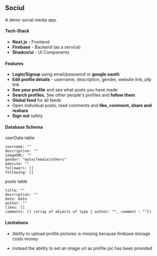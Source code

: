 ## Sociul

A demo social media app.

#### Tech-Stack
- **Next.js** - Frontend
- **Firebase** - Backend (as a service)
- **Shadcn/ui** - UI Components 

#### Features
- **Login/Signup** using email/password or **google oauth**
- **Edit profile details** - username, description, gender, website link, pfp link
- **See your profile** and see what posts you have made
- **Search profiles**, See other people's profiles and **follow them**
- **Global feed** for all feeds
- Open individual posts, read comments and **like, comment, share and reshare**
- **Sign out** safely

#### Database Schema
userData table
```
username: ""
description: ""
imageURL: ""
gender: "male|female|others"
website: ""
followers: []
following: []
```

posts table
```
title: ""
description: ""
date: Date
author: ""
likes: []
comments: [] (array of objects of type { author: "", comment : ""})
```

#### Limitations

- Ability to upload profile pictures is missing because firebase storage costs money

- instead the ability to set an image url as profile pic has been provided
